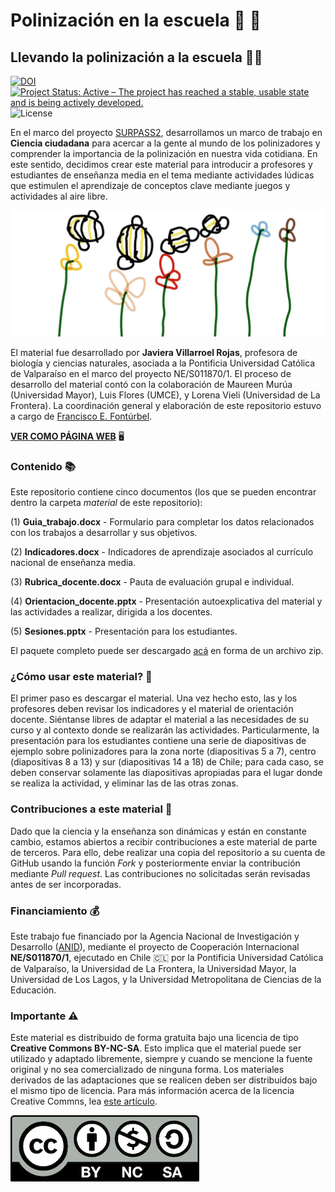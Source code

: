 # Polinización en la escuela :hibiscus: :bee:

## Llevando la polinización a la escuela :woman_student:

[![DOI](https://zenodo.org/badge/447651691.svg)](https://zenodo.org/badge/latestdoi/447651691)
[![Project Status: Active – The project has reached a stable, usable state and is being actively developed.](https://www.repostatus.org/badges/latest/active.svg)](https://www.repostatus.org/#active) ![License](https://img.shields.io/badge/License-CC%20BY%2D-SA%204.0-lightgrey.svg)

En el marco del proyecto [SURPASS2](https://bee-surpass.org), desarrollamos un marco de trabajo en **Ciencia ciudadana** para acercar a la gente al mundo de los polinizadores y comprender la importancia de la polinización en nuestra vida cotidiana. En este sentido, decidimos crear este material para introducir a profesores y estudiantes de enseñanza media en el tema mediante actividades lúdicas que estimulen el aprendizaje de conceptos clave mediante juegos y actividades al aire libre.


![](imagenes/bee_drawing.png)


El material fue desarrollado por **Javiera Villarroel Rojas**, profesora de biología y ciencias naturales, asociada a la Pontificia Universidad Católica de Valparaíso en el marco del proyecto NE/S011870/1. El proceso de desarrollo del material contó con la colaboración de Maureen Murúa (Universidad Mayor), Luis Flores (UMCE), y Lorena Vieli (Universidad de La Frontera). La coordinación general y elaboración de este repositorio estuvo a cargo de [Francisco E. Fontúrbel](https://github.com/fonturbel).


**[VER COMO PÁGINA WEB](https://fonturbel-lab.github.io/polinizacion_escuela/)** :desktop_computer:


### Contenido :books:

Este repositorio contiene cinco documentos (los que se pueden encontrar dentro la carpeta _material_ de este repositorio):

(1) **Guia_trabajo.docx** - Formulario para completar los datos relacionados con los trabajos a desarrollar y sus objetivos.

(2) **Indicadores.docx** - Indicadores de aprendizaje asociados al currículo nacional de enseñanza media.

(3) **Rubrica_docente.docx** - Pauta de evaluación grupal e individual.

(4) **Orientacion_docente.pptx** - Presentación autoexplicativa del material y las actividades a realizar, dirigida a los docentes.

(5) **Sesiones.pptx** - Presentación para los estudiantes.

El paquete completo puede ser descargado [acá](./paquete.zip) en forma de un archivo zip.


### ¿Cómo usar este material? :brain:

El primer paso es descargar el material. Una vez hecho esto, las y los profesores deben revisar los indicadores y el material de orientación docente. Siéntanse libres de adaptar el material a las necesidades de su curso y al contexto donde se realizarán las actividades. Particularmente, la presentación para los estudiantes contiene una serie de diapositivas de ejemplo sobre polinizadores para la zona norte (diapositivas 5 a 7), centro (diapositivas 8 a 13) y sur (diapositivas 14 a 18) de Chile; para cada caso, se deben conservar solamente las diapositivas apropiadas para el lugar donde se realiza la actividad, y eliminar las de las otras zonas.


### Contribuciones a este material :handshake:

Dado que la ciencia y la enseñanza son dinámicas y están en constante cambio, estamos abiertos a recibir contribuciones a este material de parte de terceros. Para ello, debe realizar una copia del repositorio a su cuenta de GitHub usando la función _Fork_ y posteriormente enviar la contribución mediante _Pull request_. Las contribuciones no solicitadas serán revisadas antes de ser incorporadas.


### Financiamiento :moneybag:

Este trabajo fue financiado por la Agencia Nacional de Investigación y Desarrollo ([ANID](https://www.anid.cl)), mediante el proyecto de Cooperación Internacional **NE/S011870/1**, ejecutado en Chile 🇨🇱 por la Pontificia Universidad Católica de Valparaíso, la Universidad de La Frontera, la Universidad Mayor, la Universidad de Los Lagos, y la Universidad Metropolitana de Ciencias de la Educación.


### Importante :warning:

Este material es distribuido de forma gratuita bajo una licencia de tipo **Creative Commons BY-NC-SA**. Esto implica que el material puede ser utilizado y adaptado libremente, siempre y cuando se mencione la fuente original y no sea comercializado de ninguna forma. Los materiales derivados de las adaptaciones que se realicen deben ser distribuidos bajo el mismo tipo de licencia. Para más información acerca de la licencia Creative Commns, lea [este artículo](https://creativecommons.cl/tipos-de-licencias/).

![](imagenes/by-nc-sa.png)
